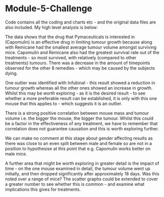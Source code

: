 # Module-5-Challenge

Code contains all the coding and charts etc - and the original data files are also included.  My high level analysis is below:

The data shows that the drug that Pymaceuticals is interested in (Capomulin) is an effective drug in limiting tumour growth because along with Remicane had the smallest average tumour volume amongst surviving mice.  Capomulin and Remicane also had the greatest survival rate out of the treatments - so most survived, with relatively (compared to other treatments) tumours. 
 There was a decrease in the amount of timepoints observed for the other 8 remedies - which may be caused by the subjects dying.  

One outlier was identified with Infubinal - this result showed a reduction in tumour growth whereas all the other ones showed an increase in growth.  Whilst this may be worth exploring - as it is the desired result - to see whether a more preferable result can be established, it is only with this one mouse that this applies to - which suggests it is an outlier.

There is a strong positive correlation between mouse mass and tumour volume i.e. the bigger the mouse, the bigger the tumour.  Whilst this could be a factor in the effectiveness of any treatment, we have to remember that correlation does not guarantee causation and this is worth exploring further.

We can make no comment at this stage about gender affecting results as there was close to an even split between male and female so are not in a position to hypothesise at this point that e.g. Capomulin works better on male mice.

A further area that might be worth exploring in greater detail is the impact of time - on the one mouse examined in detail, the tumour volume went up initially, and then dropped significantly after approximately 18 days.  Was this noted over a range of mice?  The scatter graphs could be extended to cover a greater number to see whether this is common - and examine what implications this gives for treatments.

